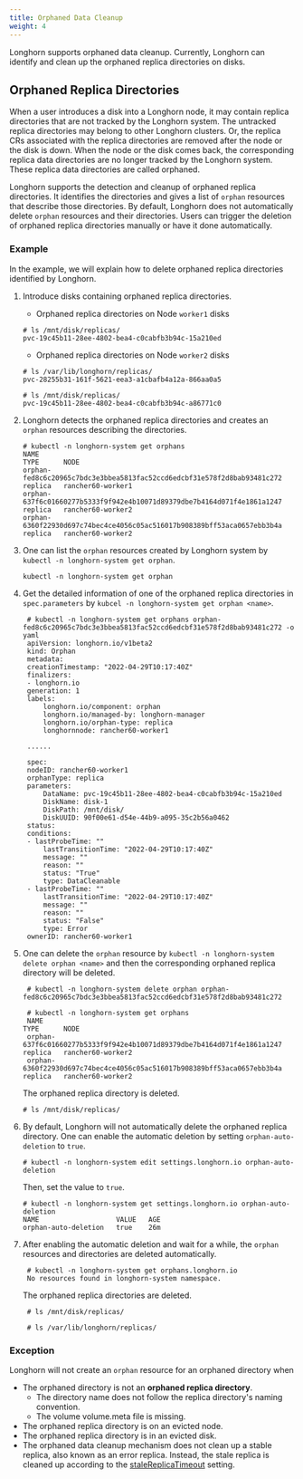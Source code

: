 ```yaml
---
title: Orphaned Data Cleanup
weight: 4
---
```


Longhorn supports orphaned data cleanup. Currently, Longhorn can identify and clean up the orphaned replica directories on disks.

## Orphaned Replica Directories

When a user introduces a disk into a Longhorn node, it may contain replica directories that are not tracked by the Longhorn system. The untracked replica directories may belong to other Longhorn clusters. Or, the replica CRs associated with the replica directories are removed after the node or the disk is down. When the node or the disk comes back, the corresponding replica data directories are no longer tracked by the Longhorn system. These replica data directories are called orphaned.

Longhorn supports the detection and cleanup of orphaned replica directories. It identifies the directories and gives a list of `orphan` resources that describe those directories. By default, Longhorn does not automatically delete `orphan` resources and their directories. Users can trigger the deletion of orphaned replica directories manually or have it done automatically.

### Example

In the example, we will explain how to delete orphaned replica directories identified by Longhorn.

1. Introduce disks containing orphaned replica directories.
   - Orphaned replica directories on Node `worker1` disks
    ```
    # ls /mnt/disk/replicas/
    pvc-19c45b11-28ee-4802-bea4-c0cabfb3b94c-15a210ed
    ```
   - Orphaned replica directories on Node `worker2` disks
    ```
    # ls /var/lib/longhorn/replicas/
    pvc-28255b31-161f-5621-eea3-a1cbafb4a12a-866aa0a5

    # ls /mnt/disk/replicas/
    pvc-19c45b11-28ee-4802-bea4-c0cabfb3b94c-a86771c0
    ```
   
2. Longhorn detects the orphaned replica directories and creates an `orphan` resources describing the directories.
    ```
    # kubectl -n longhorn-system get orphans
    NAME                                                                      TYPE      NODE
    orphan-fed8c6c20965c7bdc3e3bbea5813fac52ccd6edcbf31e578f2d8bab93481c272   replica   rancher60-worker1
    orphan-637f6c01660277b5333f9f942e4b10071d89379dbe7b4164d071f4e1861a1247   replica   rancher60-worker2
    orphan-6360f22930d697c74bec4ce4056c05ac516017b908389bff53aca0657ebb3b4a   replica   rancher60-worker2
    ```
3. One can list the `orphan` resources created by Longhorn system by `kubectl -n longhorn-system get orphan`.
    ```
    kubectl -n longhorn-system get orphan
    ```

4. Get the detailed information of one of the orphaned replica directories in `spec.parameters` by `kubcel -n longhorn-system get orphan <name>`.
   ```
    # kubectl -n longhorn-system get orphans orphan-fed8c6c20965c7bdc3e3bbea5813fac52ccd6edcbf31e578f2d8bab93481c272 -o yaml
    apiVersion: longhorn.io/v1beta2
    kind: Orphan
    metadata:
    creationTimestamp: "2022-04-29T10:17:40Z"
    finalizers:
    - longhorn.io
    generation: 1
    labels:
        longhorn.io/component: orphan
        longhorn.io/managed-by: longhorn-manager
        longhorn.io/orphan-type: replica
        longhornnode: rancher60-worker1
    
    ......

    spec:
    nodeID: rancher60-worker1
    orphanType: replica
    parameters:
        DataName: pvc-19c45b11-28ee-4802-bea4-c0cabfb3b94c-15a210ed
        DiskName: disk-1
        DiskPath: /mnt/disk/
        DiskUUID: 90f00e61-d54e-44b9-a095-35c2b56a0462
    status:
    conditions:
    - lastProbeTime: ""
        lastTransitionTime: "2022-04-29T10:17:40Z"
        message: ""
        reason: ""
        status: "True"
        type: DataCleanable
    - lastProbeTime: ""
        lastTransitionTime: "2022-04-29T10:17:40Z"
        message: ""
        reason: ""
        status: "False"
        type: Error
    ownerID: rancher60-worker1
   ```

5. One can delete the `orphan` resource by `kubectl -n longhorn-system delete orphan <name>` and then the corresponding orphaned replica directory will be deleted.
   ```
    # kubectl -n longhorn-system delete orphan orphan-fed8c6c20965c7bdc3e3bbea5813fac52ccd6edcbf31e578f2d8bab93481c272

    # kubectl -n longhorn-system get orphans
    NAME                                                                      TYPE      NODE
    orphan-637f6c01660277b5333f9f942e4b10071d89379dbe7b4164d071f4e1861a1247   replica   rancher60-worker2
    orphan-6360f22930d697c74bec4ce4056c05ac516017b908389bff53aca0657ebb3b4a   replica   rancher60-worker2
   ```

    The orphaned replica directory is deleted.
    ```
    # ls /mnt/disk/replicas/

    ```

6. By default, Longhorn will not automatically delete the orphaned replica directory. One can enable the automatic deletion by setting `orphan-auto-deletion` to `true`.
    ```
    # kubectl -n longhorn-system edit settings.longhorn.io orphan-auto-deletion
    ```
    Then, set the value to `true`.

    ```
    # kubectl -n longhorn-system get settings.longhorn.io orphan-auto-deletion
    NAME                   VALUE   AGE
    orphan-auto-deletion   true    26m
    ```

7. After enabling the automatic deletion and wait for a while, the `orphan` resources and directories are deleted automatically.
   ```
    # kubectl -n longhorn-system get orphans.longhorn.io
    No resources found in longhorn-system namespace.
   ```
   The orphaned replica directories are deleted.
   ```
    # ls /mnt/disk/replicas/

    # ls /var/lib/longhorn/replicas/

   ```

### Exception
Longhorn will not create an `orphan` resource for an orphaned directory when
- The orphaned directory is not an **orphaned replica directory**.
  - The directory name does not follow the replica directory's naming convention.
  - The volume volume.meta file is missing.
- The orphaned replica directory is on an evicted node.
- The orphaned replica directory is in an evicted disk.
- The orphaned data cleanup mechanism does not clean up a stable replica, also known as an error replica. Instead, the stale replica is cleaned up according to the [staleReplicaTimeout](../../volumes-and-nodes/create-volumes/#creating-longhorn-volumes-with-kubectl) setting.